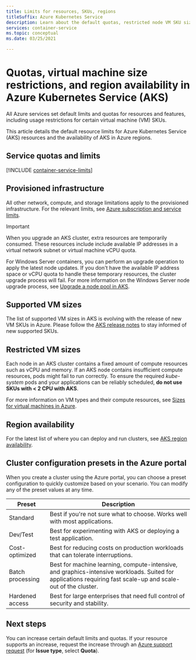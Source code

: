 ```yaml
---
title: Limits for resources, SKUs, regions
titleSuffix: Azure Kubernetes Service
description: Learn about the default quotas, restricted node VM SKU sizes, and region availability of the Azure Kubernetes Service (AKS).
services: container-service
ms.topic: conceptual
ms.date: 03/25/2021

---
```

# Quotas, virtual machine size restrictions, and region availability in Azure Kubernetes Service (AKS)

All Azure services set default limits and quotas for resources and features, including usage restrictions for certain virtual machine (VM) SKUs.

This article details the default resource limits for Azure Kubernetes Service (AKS) resources and the availability of AKS in Azure regions.

## Service quotas and limits

[!INCLUDE [container-service-limits](../../includes/container-service-limits.md)]

## Provisioned infrastructure

All other network, compute, and storage limitations apply to the provisioned infrastructure. For the relevant limits, see [Azure subscription and service limits](../azure-resource-manager/management/azure-subscription-service-limits.md).

> [!IMPORTANT]
> When you upgrade an AKS cluster, extra resources are temporarily consumed. These resources include include available IP addresses in a virtual network subnet or virtual machine vCPU quota. 
>
> For Windows Server containers, you can perform an upgrade operation to apply the latest node updates. If you don't have the available IP address space or vCPU quota to handle these temporary resources, the cluster upgrade process will fail. For more information on the Windows Server node upgrade process, see [Upgrade a node pool in AKS][nodepool-upgrade].

## Supported VM sizes

The list of supported VM sizes in AKS is evolving with the release of new VM SKUs in Azure. Please follow the [AKS release notes](https://github.com/Azure/AKS/releases) to stay informed of new supported SKUs.

## Restricted VM sizes

Each node in an AKS cluster contains a fixed amount of compute resources such as vCPU and memory. If an AKS node contains insufficient compute resources, pods might fail to run correctly. To ensure the required *kube-system* pods and your applications can  be reliably scheduled, **do not use SKUs with < 2 CPU with AKS**.

For more information on VM types and their compute resources, see [Sizes for virtual machines in Azure][vm-skus].

## Region availability

For the latest list of where you can deploy and run clusters, see [AKS region availability][region-availability].

## Cluster configuration presets in the Azure portal

When you create a cluster using the Azure portal, you can choose a preset configuration to quickly customize based on your scenario. You can modify any of the preset values at any time.

| Preset           | Description                                                            |
|------------------|------------------------------------------------------------------------|
| Standard         | Best if you're not sure what to choose. Works well with most applications. |
| Dev/Test         | Best for experimenting with AKS or deploying a test application. |
| Cost-optimized   | Best for reducing costs on production workloads that can tolerate interruptions. |
| Batch processing | Best for machine learning, compute-intensive, and graphics-intensive workloads. Suited for applications requiring fast scale-up and scale-out of the cluster. |
| Hardened access  | Best for large enterprises that need full control of security and stability. |

## Next steps

You can increase certain default limits and quotas. If your resource supports an increase, request the increase through an [Azure support request][azure-support] (for **Issue type**, select **Quota**).

<!-- LINKS - External -->
[azure-support]: https://ms.portal.azure.com/#blade/Microsoft_Azure_Support/HelpAndSupportBlade/newsupportrequest
[region-availability]: https://azure.microsoft.com/global-infrastructure/services/?products=kubernetes-service

<!-- LINKS - Internal -->
[vm-skus]: ../virtual-machines/sizes.md
[nodepool-upgrade]: use-multiple-node-pools.md#upgrade-a-node-pool
